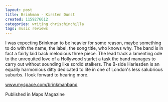 ```yaml
---
layout: post
title: Brinkman - Kirsten Dunst
created: 1159276612
categories: writing chrischinchilla
tags: music reviews
---
```


I was expecting Brinkman to be heavier for some reason, maybe something to do with the name, the label, the song title, who knows why. The band is in fact a fairly laid back melodious three piece. The lead track a lamenting ode to the unrequited love of a Hollywood starlet a task the band manages to carry out without sounding like sordid stalkers. The B-side Harlesden is an equally harmonious ditty dedicated to life in one of London's less salubrious suburbs. I look forward to hearing more.

<a href='http://www.myspace.com/brinkmanband' target='_blank'>www.myspace.com/brinkmanband</a>

Published in Maps Magazine

